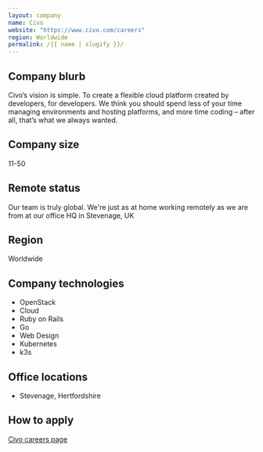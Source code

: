 ```yaml
---
layout: company
name: Civo
website: "https://www.civo.com/careers"
region: Worldwide
permalink: /{{ name | slugify }}/
---
```


## Company blurb

Civo’s vision is simple. To create a flexible cloud platform created by developers, for developers. We think you should spend less of your time managing environments and hosting platforms, and more time coding – after all, that’s what we always wanted.

## Company size

11-50 

## Remote status
Our team is truly global. We're just as at home working remotely as we are from at our office HQ in Stevenage, UK

## Region

 Worldwide

## Company technologies

- OpenStack
- Cloud
- Ruby on Rails
- Go
- Web Design
- Kubernetes 
- k3s

## Office locations

- Stevenage, Hertfordshire

## How to apply

[Civo careers page](https://www.civo.com/careers)